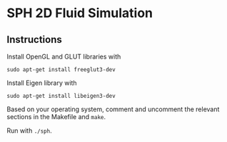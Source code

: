 # SPH 2D Fluid Simulation

## Instructions

Install OpenGL and GLUT libraries with

`sudo apt-get install freeglut3-dev`

Install Eigen library with

`sudo apt-get install libeigen3-dev`

Based on your operating system, comment and uncomment the relevant sections in the Makefile and `make`.

Run with `./sph`.